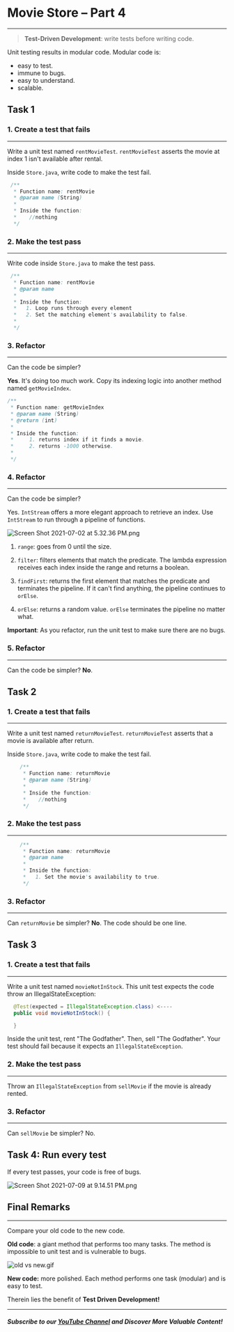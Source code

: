 # Movie Store – Part 4
----
> **Test-Driven Development**: write tests before writing code.

Unit testing results in modular code. Modular code is:
- easy to test.
- immune to bugs.
- easy to understand.
- scalable.

## Task 1

### 1. Create a test that fails
------
Write a unit test named `rentMovieTest`. `rentMovieTest` asserts the movie at index 1 isn't available after rental. 

Inside `Store.java`, write code to make the test fail.

```java
 /**
  * Function name: rentMovie
  * @param name (String)
  * 
  * Inside the function:
  *    //nothing
  */
```

### 2. Make the test pass
-----
Write code inside `Store.java` to make the test pass.
```java
 /**
  * Function name: rentMovie
  * @param name
  * 
  * Inside the function:
  *   1. Loop runs through every element
  *   2. Set the matching element's availability to false.
  * 
  */
```
### 3. Refactor
-----
Can the code be simpler? 

**Yes**. It's doing too much work. Copy its indexing logic into another method named `getMovieIndex`. 

``` java
/**
 * Function name: getMovieIndex 
 * @param name (String) 
 * @return (int)
 * 
 * Inside the function:
 *     1. returns index if it finds a movie. 
 *     2. returns -1000 otherwise.
 * 
 */
```
### 4. Refactor
-----
Can the code be simpler? 

Yes. `IntStream` offers a more elegant approach to retrieve an index. Use `IntStream` to run through a pipeline of functions.

![Screen Shot 2021-07-02 at 5.32.36 PM.png](https://firebasestorage.googleapis.com/v0/b/learnthepart-75aed.appspot.com/o/images%2F6cd75f83-67b9-4d64-8af5-febce972c430?alt=media&token=ef39ee56-c9d7-477d-be24-0c5cec6f0984)

1. `range`: goes from 0 until the size.


2. `filter`: filters elements that match the predicate. The lambda expression receives each index inside the range and returns a boolean.

3. `findFirst`: returns the first element that matches the predicate and terminates the pipeline. If it can't find anything, the pipeline continues to `orElse`.

4. `orElse`: returns a random value. `orElse` terminates the pipeline no matter what.
 
 **Important**: As you refactor, run the unit test to make sure there are no bugs.

### 5. Refactor
-----
Can the code be simpler? **No**.


## Task 2

### 1. Create a test that fails
------

Write a unit test named `returnMovieTest`. `returnMovieTest` asserts that a movie is available after return. 

Inside `Store.java`, write code to make the test fail.
```java
    /**
     * Function name: returnMovie
     * @param name (String)
     * 
     * Inside the function:
     *    //nothing
     */
```
### 2. Make the test pass
-----
```java
    /**
     * Function name: returnMovie
     * @param name
     * 
     * Inside the function:
     *   1. Set the movie's availability to true.
     */
```
### 3. Refactor
-----
Can `returnMovie` be simpler? **No**. The code should be one line.

## Task 3

### 1. Create a test that fails
------
Write a unit test named `movieNotInStock`. This unit test expects the code throw an IllegalStateException:

```java
  @Test(expected = IllegalStateException.class) <----
  public void movieNotInStock() {

  }
```
Inside the unit test, rent "The Godfather". Then, sell "The Godfather". Your test should fail because it expects an `IllegalStateException`.

### 2. Make the test pass
-----
Throw an `IllegalStateException` from `sellMovie` if the movie is already rented. 
     
### 3. Refactor
-----
Can `sellMovie` be simpler? No.

## Task 4: Run every test

If every test passes, your code is free of bugs.

![Screen Shot 2021-07-09 at 9.14.51 PM.png](https://firebasestorage.googleapis.com/v0/b/learnthepart-75aed.appspot.com/o/images%2F00144856-ad61-430a-8b82-fd13eb1fe747?alt=media&token=e7f99cf8-49a5-45f5-be41-0ea966a526bb)

## Final Remarks
-------
Compare your old code to the new code.

**Old code**:  a giant method that performs too many tasks. The method is impossible to unit test and is vulnerable to bugs.


![old vs new.gif](https://firebasestorage.googleapis.com/v0/b/learnthepart-75aed.appspot.com/o/images%2Fbf87a5ac-588b-4d25-b3a0-1f062c9bc81a?alt=media&token=f7d766ad-4748-4c12-9bec-6bce40415a2b)

**New code:** more polished. Each method performs one task (modular) and is easy to test. 

Therein lies the benefit of **Test Driven Development!**

--------
##### Subscribe to our [YouTube Channel](https://www.youtube.com/@RayanSlim087?sub_confirmation=1) and Discover More Valuable Content!